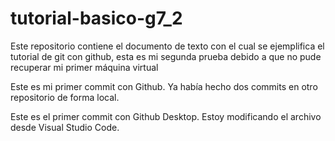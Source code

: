 # tutorial-basico-g7_2
Este repositorio contiene el documento de texto con el cual  se ejemplifica el tutorial de git con github, esta es mi segunda prueba debido a que no pude recuperar mi primer máquina virtual

Este es mi primer commit con Github. Ya había hecho dos commits en otro repositorio de forma local.

Este es el primer commit con Github Desktop.
Estoy modificando el archivo desde Visual Studio Code.
